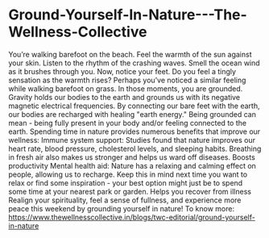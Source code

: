 # Ground-Yourself-In-Nature---The-Wellness-Collective
You’re walking barefoot on the beach. Feel the warmth of the sun against your skin. Listen to the rhythm of the crashing waves. Smell the ocean wind as it brushes through you. Now, notice your feet. Do you feel a tingly sensation as the warmth rises? Perhaps you’ve noticed a similar feeling while walking barefoot on grass. In those moments, you are grounded.  Gravity holds our bodies to the earth and grounds us with its negative magnetic electrical frequencies. By connecting our bare feet with the earth, our bodies are recharged with healing "earth energy." Being grounded can mean - being fully present in your body and/or feeling connected to the earth.  Spending time in nature provides numerous benefits that improve our wellness: Immune system support: Studies found that nature improves our heart rate, blood pressure, cholesterol levels, and sleeping habits. Breathing in fresh air also makes us stronger and helps us ward off diseases. Boosts productivity Mental health aid: Nature has a relaxing and calming effect on people, allowing us to recharge. Keep this in mind next time you want to relax or find some inspiration - your best option might just be to spend some time at your nearest park or garden. Helps you recover from illness Realign your spirituality, feel a sense of fullness, and experience more peace this weekend by grounding yourself in nature! To know more: https://www.thewellnesscollective.in/blogs/twc-editorial/ground-yourself-in-nature
